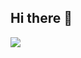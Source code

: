 ## Hi there 👋

![](https://komarev.com/ghpvc/?username=MinhGiaNgy&label=STALKERS&style=plastic&color=blueviolet&base=0)
